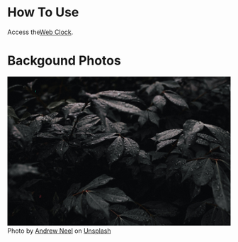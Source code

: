 # How To Use
Access the<a href ="https://kate0223.github.io/webclock/">Web Clock</a>.

# Backgound Photos
<a href ="https://unsplash.com/photos/jtsW--Z6bFw"><img src ="https://github.com/kate0223/webclock/blob/main/background_img.jpg"></a>
Photo by <a href="https://unsplash.com/@andrewtneel?utm_source=unsplash&utm_medium=referral&utm_content=creditCopyText">Andrew Neel</a> on <a href="https://unsplash.com/s/photos/dark-leaf?utm_source=unsplash&utm_medium=referral&utm_content=creditCopyText">Unsplash</a>
  
